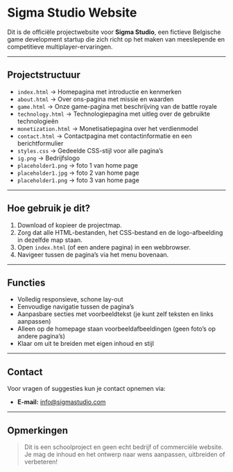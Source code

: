 # Sigma Studio Website

Dit is de officiële projectwebsite voor **Sigma Studio**, een fictieve Belgische game development startup die zich richt op het maken van meeslepende en competitieve multiplayer-ervaringen.

---

##  Projectstructuur

- `index.html` → Homepagina met introductie en kenmerken
- `about.html` → Over ons-pagina met missie en waarden
- `game.html` → Onze game-pagina met beschrijving van de battle royale
- `technology.html` → Technologiepagina met uitleg over de gebruikte technologieën
- `monetization.html` → Monetisatiepagina over het verdienmodel
- `contact.html` → Contactpagina met contactinformatie en een berichtformulier
- `styles.css` → Gedeelde CSS-stijl voor alle pagina’s
- `ig.png` → Bedrijfslogo
- `placeholder1.png` → foto 1 van home page
- `placeholder1.jpg` → foto 2 van home page
- `placeholder1.png` → foto 3 van home page

---

##  Hoe gebruik je dit?

1. Download of kopieer de projectmap.
2. Zorg dat alle HTML-bestanden, het CSS-bestand en de logo-afbeelding in dezelfde map staan.
3. Open `index.html` (of een andere pagina) in een webbrowser.
4. Navigeer tussen de pagina’s via het menu bovenaan.

---

##  Functies

- Volledig responsieve, schone lay-out
- Eenvoudige navigatie tussen de pagina’s
- Aanpasbare secties met voorbeeldtekst (je kunt zelf teksten en links aanpassen)
- Alleen op de homepage staan voorbeeldafbeeldingen (geen foto’s op andere pagina’s)
- Klaar om uit te breiden met eigen inhoud en stijl

---

##  Contact

Voor vragen of suggesties kun je contact opnemen via:
- **E-mail:** info@sigmastudio.com

---

##  Opmerkingen

> Dit is een schoolproject en geen echt bedrijf of commerciële website.  
> Je mag de inhoud en het ontwerp naar wens aanpassen, uitbreiden of verbeteren!
